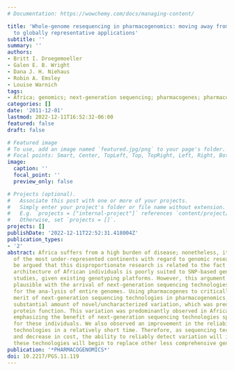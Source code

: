 ```yaml
---
# Documentation: https://wowchemy.com/docs/managing-content/

title: 'Whole-genome resequencing in pharmacogenomics: moving away from past disparities
  to globally representative applications'
subtitle: ''
summary: ''
authors:
- Britt I. Droegemoeller
- Galen E. B. Wright
- Dana J. H. Niehaus
- Robin A. Emsley
- Louise Warnich
tags:
- Africa; genomics; next-generation sequencing; pharmacogenes; pharmacogenomics
categories: []
date: '2011-12-01'
lastmod: 2022-12-11T16:52:32-06:00
featured: false
draft: false

# Featured image
# To use, add an image named `featured.jpg/png` to your page's folder.
# Focal points: Smart, Center, TopLeft, Top, TopRight, Left, Right, BottomLeft, Bottom, BottomRight.
image:
  caption: ''
  focal_point: ''
  preview_only: false

# Projects (optional).
#   Associate this post with one or more of your projects.
#   Simply enter your project's folder or file name without extension.
#   E.g. `projects = ["internal-project"]` references `content/project/deep-learning/index.md`.
#   Otherwise, set `projects = []`.
projects: []
publishDate: '2022-12-11T22:52:31.418004Z'
publication_types:
- '2'
abstract: Africa suffers from a high burden of disease; nonetheless, it has been one
  of the most under-represented continents with regard to genomic research. It can
  be argued that this disproportionate research is related to the fact that the genome
  architecture of African individuals is poorly suited to SNP-based genome-wide association
  studies, given existing genotyping platforms. However, this argument is no longer
  plausible with the arrival of next-generation sequencing technologies, which allow
  for the ana-lysis of entire genomes. Using pharmacogenes to critically examine the
  merit of next-generation sequencing technologies in pharmacogenomics, we found a
  substantial amount of novel/uncharacterized variation, which was predicted to alter
  protein function. This variation was predominantly observed in African individuals,
  emphasizing the benefit of next-generation sequencing technologies specifically
  for these individuals. We also observed an improvement in the reliability of sequencing
  technologies in a relatively short time. Therefore, as sequencing technologies develop
  and decrease in cost, the ability to reliably detect variation will improve and
  these technologies will begin to replace other less comprehensive genotyping assays.
publication: '*PHARMACOGENOMICS*'
doi: 10.2217/PGS.11.119
---
```

